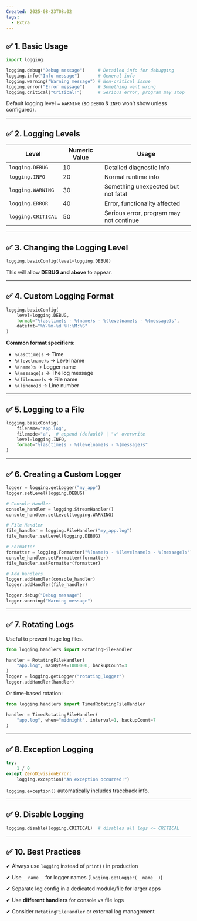 ```yaml
---
Created: 2025-08-23T08:02
tags:
  - Extra
---
```

## ✅ 1. Basic Usage

```Python
import logging

logging.debug("Debug message")     # Detailed info for debugging
logging.info("Info message")       # General info
logging.warning("Warning message") # Non-critical issue
logging.error("Error message")     # Something went wrong
logging.critical("Critical!")      # Serious error, program may stop
```

Default logging level = `WARNING` (so `DEBUG` & `INFO` won’t show unless configured).

---

## ✅ 2. Logging Levels

|Level|Numeric Value|Usage|
|---|---|---|
|`logging.DEBUG`|10|Detailed diagnostic info|
|`logging.INFO`|20|Normal runtime info|
|`logging.WARNING`|30|Something unexpected but not fatal|
|`logging.ERROR`|40|Error, functionality affected|
|`logging.CRITICAL`|50|Serious error, program may not continue|

---

## ✅ 3. Changing the Logging Level

```Python
logging.basicConfig(level=logging.DEBUG)
```

This will allow **DEBUG and above** to appear.

---

## ✅ 4. Custom Logging Format

```Python
logging.basicConfig(
    level=logging.DEBUG,
    format="%(asctime)s - %(name)s - %(levelname)s - %(message)s",
    datefmt="%Y-%m-%d %H:%M:%S"
)
```

**Common format specifiers:**

- `%(asctime)s` → Time
- `%(levelname)s` → Level name
- `%(name)s` → Logger name
- `%(message)s` → The log message
- `%(filename)s` → File name
- `%(lineno)d` → Line number

---

## ✅ 5. Logging to a File

```Python
logging.basicConfig(
    filename="app.log",
    filemode="a",  # append (default) | "w" overwrite
    level=logging.INFO,
    format="%(asctime)s - %(levelname)s - %(message)s"
)
```

---

## ✅ 6. Creating a Custom Logger

```Python
logger = logging.getLogger("my_app")
logger.setLevel(logging.DEBUG)

# Console Handler
console_handler = logging.StreamHandler()
console_handler.setLevel(logging.WARNING)

# File Handler
file_handler = logging.FileHandler("my_app.log")
file_handler.setLevel(logging.DEBUG)

# Formatter
formatter = logging.Formatter("%(name)s - %(levelname)s - %(message)s")
console_handler.setFormatter(formatter)
file_handler.setFormatter(formatter)

# Add handlers
logger.addHandler(console_handler)
logger.addHandler(file_handler)

logger.debug("Debug message")
logger.warning("Warning message")
```

---

## ✅ 7. Rotating Logs

Useful to prevent huge log files.

```Python
from logging.handlers import RotatingFileHandler

handler = RotatingFileHandler(
    "app.log", maxBytes=1000000, backupCount=3
)
logger = logging.getLogger("rotating_logger")
logger.addHandler(handler)
```

Or time-based rotation:

```Python
from logging.handlers import TimedRotatingFileHandler

handler = TimedRotatingFileHandler(
    "app.log", when="midnight", interval=1, backupCount=7
)
```

---

## ✅ 8. Exception Logging

```Python
try:
    1 / 0
except ZeroDivisionError:
    logging.exception("An exception occurred!")
```

`logging.exception()` automatically includes traceback info.

---

## ✅ 9. Disable Logging

```Python
logging.disable(logging.CRITICAL)  # disables all logs <= CRITICAL
```

---

## ✅ 10. Best Practices

✔ Always use `logging` instead of `print()` in production

✔ Use `__name__` for logger names (`logging.getLogger(__name__)`)

✔ Separate log config in a dedicated module/file for larger apps

✔ Use **different handlers** for console vs file logs

✔ Consider `RotatingFileHandler` or external log management